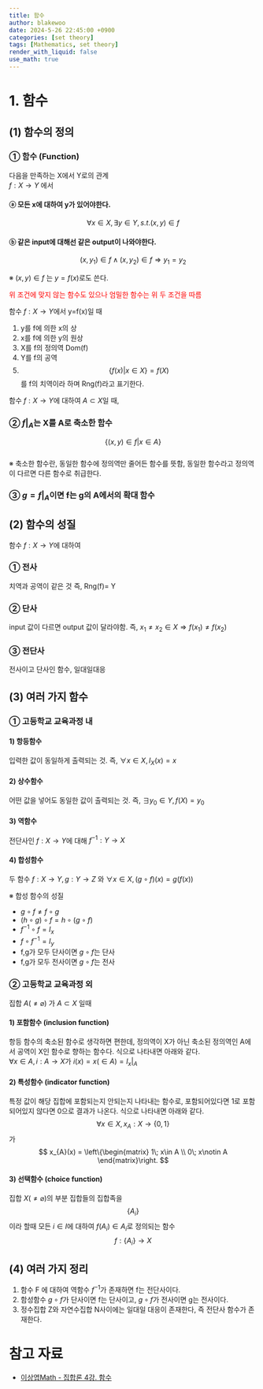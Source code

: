 ```yaml
---
title: 함수
author: blakewoo
date: 2024-5-26 22:45:00 +0900
categories: [set theory]
tags: [Mathematics, set theory] 
render_with_liquid: false
use_math: true
---
```



# 1. 함수

## (1) 함수의 정의
### ① 함수 (Function)
다음을 만족하는 X에서 Y로의 관계   
$f : X \to Y$ 에서

#### ⓐ 모든 x에 대하여 y가 있어야한다. 
$$\forall x \in X, \exists y \in Y, s.t. (x,y)\in f$$

#### ⓑ 같은 input에 대해선 같은 output이 나와야한다.
$$(x,y_{1}) \in f \wedge (x,y_{2}) \in f \Rightarrow y_{1} = y_{2}$$

※ $(x,y) \in f$ 는 $y=f(x)$로도 쓴다.   

<span style="color:red"> 위 조건에 맞지 않는 함수도 있으나 엄밀한 함수는 위 두 조건을 따름 </span>


함수 $f : X \to Y$에서 y=f(x)일 때   

1) y를 f에 의한 x의 상   
2) x를 f에 의한 y의 원상   
3) X를 f의 정의역 Dom(f)   
4) Y를 f의 공역   
5) $$\left\{ f(x)| x\in X \right\} = f(X)$$ 를 f의 치역이라 하며 Rng(f)라고 표기한다.   




함수 $f : X \to Y$에 대하여 $A\subset X$일 때,   

### ② $f|_{A}$는 X를 A로 축소한 함수   
$$ \left\{ (x,y)\in f | x \in A \right\} $$   
※ 축소한 함수란, 동일한 함수에 정의역만 줄어든 함수를 뜻함, 동일한 함수라고 정의역이 다르면
다른 함수로 취급한다.


### ③ $g=f|_{A}$이면 f는 g의 A에서의 확대 함수

## (2) 함수의 성질
함수 $f : X \to Y$에 대하여
### ① 전사
치역과 공역이 같은 것 즉, Rng(f)= Y
### ② 단사
input 값이 다르면 output 값이 달라야함. 즉,
$x_{1} \neq x_{2} \in X \Rightarrow f(x_{1}) \neq f(x_{2})$
### ③ 전단사
전사이고 단사인 함수, 일대일대응

## (3) 여러 가지 함수
### ① 고등학교 교육과정 내
#### 1) 항등함수
입력한 값이 동일하게 출력되는 것. 즉,
$\forall x \in X, I_{X}(x)=x$

#### 2) 상수함수
어떤 값을 넣어도 동일한 값이 출력되는 것. 즉,
$\exists y_{0}\in Y, f(X)=y_{0}$

#### 3) 역함수
전단사인 $f : X \to Y$에 대해 $f^{-1} : Y \to X$

#### 4) 합성함수
두 함수 $f : X \to Y, g: Y \to Z$ 와 $\forall x \in X, (g \circ f)(x)=g(f(x))$

※ 합성 함수의 성질
- $g \circ f \neq f \circ g$
- $(h \circ g) \circ f = h \circ (g \circ f)$
- $f^{-1} \circ f = I_{x}$
- $f \circ f^{-1} = I_{y}$
- f,g가 모두 단사이면 $g \circ f$는 단사
- f,g가 모두 전사이면 $g \circ f$는 전사


### ② 고등학교 교육과정 외
집합 $A(\neq \varnothing )$ 가 $A \subset X$ 일때   
#### 1) 포함함수 (inclusion function)
항등 함수의 축소된 함수로 생각하면 편한데, 정의역이 X가 아닌 축소된 정의역인 A에서 공역이 X인 함수로 향하는 함수다. 식으로 나타내면 아래와 같다.   
$\forall x \in A, i:A \to X$가 $i(x) = x (\in A) = I_{x}|_{A}$

#### 2) 특성함수 (indicator function)
특정 값이 해당 집합에 포함되는지 안되는지 나타내는 함수로, 포함되어있다면 1로 포함되어있지 않다면 0으로 결과가 나온다. 식으로 나타내면 아래와 같다.   
$$ \forall x \in X, x_{A}: X \to \left\{ 0,1 \right\} $$가 $$ x_{A}(x) = \left\{\begin{matrix}
1\; x\in A \\ 0\; x\notin A
\end{matrix}\right. $$

#### 3) 선택함수 (choice function)
집합 $X (\neq \varnothing )$의 부분 집합들의 집합족을 $$\left\{ A_{i} \right\}$$ 이라 할때 모든
$i\in I$에 대하여 $f(A_{i})\in A_{i}$로 정의되는 함수 $$f: \left\{ A_{i} \right\} \to X$$

## (4) 여러 가지 정리
1) 함수 F 에 대하여 역함수 $f^{-1}$가 존재하면 f는 전단사이다.   
2) 함성함수 $g \circ f$가 단사이면 f는 단사이고, $g \circ f$가 전사이면 g는 전사이다.   
3) 정수집합 Z와 자연수집합 N사이에는 일대일 대응이 존재한다, 즉 전단사 함수가 존재한다.


# 참고 자료
- [이상엽Math - 집합론 4강. 함수](https://www.youtube.com/watch?v=pckTu8gLVZo&feature=youtu.be)

